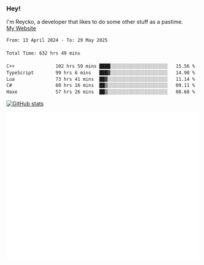 ### Hey!
I'm Reycko, a developer that likes to do some other stuff as a pastime.  
[My Website](https://reycko.root.sx)

<!--START_SECTION:wakasection-->

```txt
From: 13 April 2024 - To: 29 May 2025

Total Time: 632 hrs 49 mins

C++               102 hrs 59 mins ████░░░░░░░░░░░░░░░░░░░░░   15.56 %
TypeScript        99 hrs 6 mins   ███▓░░░░░░░░░░░░░░░░░░░░░   14.98 %
Lua               73 hrs 41 mins  ██▓░░░░░░░░░░░░░░░░░░░░░░   11.14 %
C#                60 hrs 16 mins  ██▒░░░░░░░░░░░░░░░░░░░░░░   09.11 %
Haxe              57 hrs 26 mins  ██▒░░░░░░░░░░░░░░░░░░░░░░   08.68 %
```

<!--END_SECTION:wakasection-->

[![GitHub stats](https://github-readme-stats.vercel.app/api?username=Reycko&show_icons=true&theme=dark&hide_title=true&count_private=true)](https://github.com/anuraghazra/github-readme-stats)

![Metrics](/github-metrics.svg)
